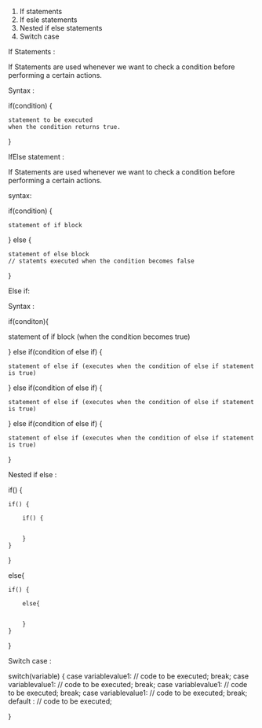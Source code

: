 1. If statements
2. If esle statements
3. Nested if else statements
4. Switch case

If Statements : 

If Statements are used whenever we want to check a condition before performing a certain actions.

Syntax :

if(condition)    {

    statement to be executed
    when the condition returns true.

}


IfElse statement :

If Statements are used whenever we want to check a condition before performing a certain actions.

syntax:

if(condition) {

    statement of if block

}
else {

    statement of else block
    // statemts executed when the condition becomes false

}


Else if:

Syntax : 

if(conditon){

statement of if block (when the condition becomes true)

}
else if(condition of else if) {

    statement of else if (executes when the condition of else if statement is true)

}
else if(condition of else if) {

    statement of else if (executes when the condition of else if statement is true)

}
else if(condition of else if) {

    statement of else if (executes when the condition of else if statement is true)

}


Nested if else :

if() {

    if() {

        if() {


        }
    }
}

else{

    if() {

        else{


        }
    }
}



Switch case :

switch(variable) {
    case variablevalue1:
        // code to be executed;
        break;
    case variablevalue1:
        // code to be executed;
        break;
    case variablevalue1:
        // code to be executed;
        break;
    case variablevalue1:
        // code to be executed;
        break;
    default :
        // code to be executed;

}